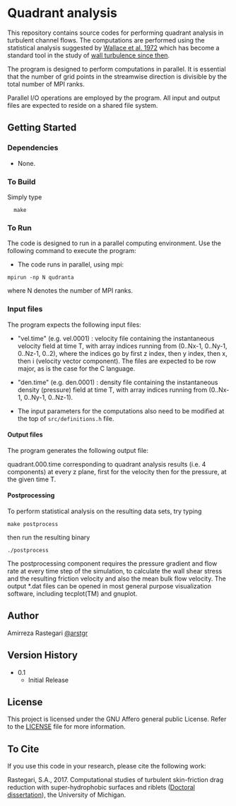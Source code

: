 # Quadrant analysis
This repository contains source codes for performing quadrant analysis in turbulent channel flows. The computations are performed using the statistical analysis suggested by [Wallace et al. 1972](https://doi.org/10.1017/S0022112072000515) which has become a standard tool in the study of [wall turbulence since then](https://doi.org/10.1146/annurev-fluid-122414-034550).  

The program is designed to perform computations in parallel. It is essential that the number of grid points in the streamwise direction is divisible by the total number of MPI ranks.

Parallel I/O operations are employed by the program. All input and output files are expected to reside on a shared file system.

## Getting Started

### Dependencies

* None.

### To Build
  Simply type
```
  make 
```

### To Run
The code is designed to run in a parallel computing environment. Use the following command to execute the program:

* The code runs in parallel, using mpi:
```
mpirun -np N qudranta
```
where N denotes the number of MPI ranks.

### Input files
The program expects the following input files:

  * "vel.time" (e.g. vel.0001) : velocity file containing the instantaneous velocity field at time T, with array indices running from (0..Nx-1, 0..Ny-1, 0..Nz-1, 0..2), where the indices go by first z index, then y index, then x, then i (velocity vector component). The files are expected to be row major, as is the case for the C language.

  * "den.time" (e.g. den.0001) : density file containing the instantaneous density (pressure) field at time T, with array indices running from (0..Nx-1, 0..Ny-1, 0..Nz-1). 

  * The input parameters for the computations also need to be modified at the top of `src/definitions.h` file.

#### Output files
The program generates the following output file:

quadrant.000.time corresponding to quadrant analysis results (i.e. 4 components) at every z plane, first for the velocity then for the pressure, at the given time T.

#### Postprocessing

To perform statistical analysis on the resulting data sets, try typing
```
make postprocess
```
then run the resulting binary 
```
./postprocess
```

The postprocessing component requires the pressure gradient and flow rate at every time step of the simulation, to calculate the wall shear stress and the resulting friction velocity and also the mean bulk flow velocity. The output *.dat files can be opened in most general purpose visualization software, including tecplot(TM) and gnuplot. 

## Author

Amirreza Rastegari [@arstgr](https://github.com/arstgr)

## Version History

* 0.1
    * Initial Release

## License

This project is licensed under the GNU Affero general public License. Refer to the [LICENSE](LICENSE) file for more information.


## To Cite

If you use this code in your research, please cite the following work:

Rastegari, S.A., 2017. Computational studies of turbulent skin-friction drag reduction with super-hydrophobic surfaces and riblets ([Doctoral dissertation](https://deepblue.lib.umich.edu/handle/2027.42/136986)), the University of Michigan.